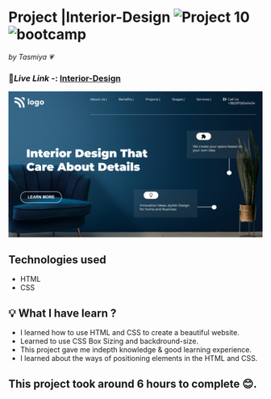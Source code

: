 # Project |Interior-Design ![Project 10](https://img.shields.io/badge/Project%20-10-green) ![bootcamp](https://img.shields.io/badge/JS-Bootcamp-yellow)

_by Tasmiya 💗_

### 🔗*Live Link* -: [ Interior-Design](https://tasmiya-proj-10.netlify.app)

![Interior-Design](./10.png)

## Technologies used

- HTML
- CSS

## 💡 What I have learn ?

- I learned how to use HTML and CSS to create a beautiful website.
- Learned to use CSS Box Sizing and backdround-size.
- This project gave me indepth knowledge & good learning experience.
- I learned about the ways of positioning elements in the HTML and CSS.

## This project took around 6 hours to complete 😊.
